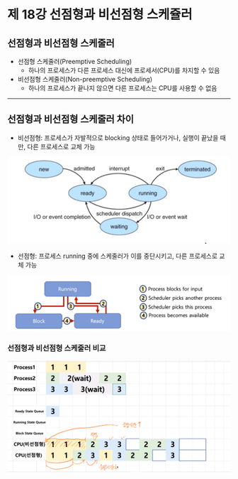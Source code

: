 # 제 18강 선점형과 비선점형 스케쥴러
## 선점형과 비선점형 스케줄러 
- 선점형 스케줄러(Preemptive Scheduling)
  - 하나의 프로세스가 다른 프로세스 대신에 프로세서(CPU)를 차지할 수 있음 
- 비선점형 스케줄러(Non-preemptive Scheduling)
  - 하나의 프로세스가 끝나지 않으면 다른 프로세스는 CPU를 사용할 수 없음  

---
## 선점형과 비선점형 스케줄러 차이 
- 비선점형: 프로세스가 자발적으로 blocking 상태로 들어가거나, 실행이 끝났을 때만, 다른 프로세스로 교체 가능 

![비선점형](../img/non_preemptive_scheduling.png)


- 선점형: 프로세스 running 중에 스케줄러가 이를 중단시키고, 다른 프로세스로 교체 가능

![선점형](../img/preemptive_scheduling.png)

### 선점형과 비선점형 스케줄러 비교 

![선점형과 비선점형 스케줄러 비교](../img/difference_preemptive_and_non_preemptive_scheduling.png)